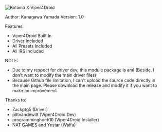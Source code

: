 ![Kotama X Viper4Droid](https://github.com/user-attachments/assets/a66368b5-407b-4fcb-81ca-33a717e7b7ba)

Author: Kanagawa Yamada
Version: 1.0

Features:

- Viper4Droid Built In
- Driver Included
- All Presets Included
- All IRS Included

NOTE: 

- Due to my respect for driver dev, this module package is aml (Beside, I don't want to modify the main driver files)
- Because Github file limitation, I can't upload the source code directly in the main page. Please download the release and modify it if you want to make an improvement
  
Thanks to:
- Zackptg5 (Driver)
- pittvandewitt (Viper4Droid Dev)
- programminghoch10 (Viper4Droid Installer)
- NAT GAMES and Yostar (Waifu)
